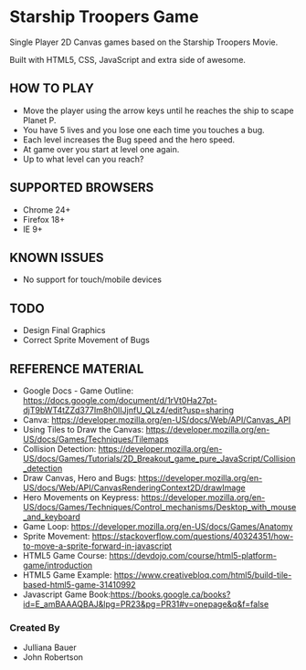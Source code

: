 # Starship Troopers Game
Single Player 2D Canvas games based on the Starship Troopers Movie.

Built with HTML5, CSS, JavaScript and extra side of awesome.


## HOW TO PLAY
- Move the player using the arrow keys until he reaches the ship to scape Planet P.
- You have 5 lives and you lose one each time you touches a bug.
- Each level increases the Bug speed and the hero speed.
- At game over you start at level one again.
- Up to what level can you reach?

## SUPPORTED BROWSERS
- Chrome 24+
- Firefox 18+
- IE 9+

## KNOWN ISSUES
 - No support for touch/mobile devices

## TODO
  - Design Final Graphics
  - Correct Sprite Movement of Bugs

## REFERENCE MATERIAL
- Google Docs - Game Outline: https://docs.google.com/document/d/1rVt0Ha27pt-djT9bWT4tZZd377Im8h0IIJjnfU_QLz4/edit?usp=sharing
- Canva: https://developer.mozilla.org/en-US/docs/Web/API/Canvas_API
- Using Tiles to Draw the Canvas: https://developer.mozilla.org/en-US/docs/Games/Techniques/Tilemaps
- Collision Detection: https://developer.mozilla.org/en-US/docs/Games/Tutorials/2D_Breakout_game_pure_JavaScript/Collision_detection
- Draw Canvas, Hero and Bugs: https://developer.mozilla.org/en-US/docs/Web/API/CanvasRenderingContext2D/drawImage
- Hero Movements on Keypress: https://developer.mozilla.org/en-US/docs/Games/Techniques/Control_mechanisms/Desktop_with_mouse_and_keyboard
- Game Loop: https://developer.mozilla.org/en-US/docs/Games/Anatomy
- Sprite Movement: https://stackoverflow.com/questions/40324351/how-to-move-a-sprite-forward-in-javascript
- HTML5 Game Course: https://devdojo.com/course/html5-platform-game/introduction
- HTML5 Game Example: https://www.creativebloq.com/html5/build-tile-based-html5-game-31410992
- Javascript Game Book:https://books.google.ca/books?id=E_amBAAAQBAJ&lpg=PR23&pg=PR31#v=onepage&q&f=false


### Created By
- Julliana Bauer
- John Robertson
